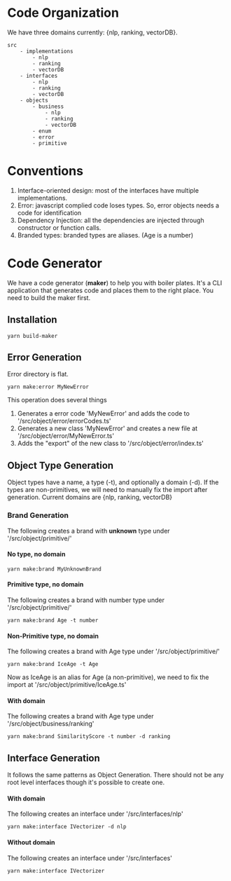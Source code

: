 # Code Organization

We have three domains currently: {nlp, ranking, vectorDB}.

```
src
    - implementations
        - nlp
        - ranking
        - vectorDB
    - interfaces
        - nlp
        - ranking
        - vectorDB
    - objects
        - business
            - nlp
            - ranking
            - vectorDB
        - enum
        - error
        - primitive
```

# Conventions
1. Interface-oriented design: most of the interfaces have multiple implementations.
2. Error: javascript complied code loses types. So, error objects needs a code for identification
3. Dependency Injection: all the dependencies are injected through constructor or function calls.
4. Branded types: branded types are aliases. (Age is a number)


# Code Generator

We have a code generator (**maker**) to help you with boiler plates. It's a CLI application that generates code and places them to the right place. You need to build the maker first.

## Installation

```
yarn build-maker
```

## Error Generation
Error directory is flat. 
```
yarn make:error MyNewError
```
This operation does several things
1. Generates a error code 'MyNewError' and adds the code to '/src/object/error/errorCodes.ts'
2. Generates a new class 'MyNewError' and creates a new file at '/src/object/error/MyNewError.ts'
3. Adds the "export" of the new class to '/src/object/error/index.ts'

## Object Type Generation
Object types have a name, a type (-t), and optionally a domain (-d). If the types are non-primitives, we will need to manually fix the import after generation. Current domains are {nlp, ranking, vectorDB}

### Brand Generation

The following creates a brand with **unknown** type under '/src/object/primitive/'

#### No type, no domain
```
yarn make:brand MyUnknownBrand 
```

#### Primitive type, no domain

The following creates a brand with number type under '/src/object/primitive/'

```
yarn make:brand Age -t number 
```
#### Non-Primitive type, no domain

The following creates a brand with Age type under '/src/object/primitive/'

```
yarn make:brand IceAge -t Age 
```

Now as IceAge is an alias for Age (a non-primitive), we need to fix the import at '/src/object/primitive/IceAge.ts'

#### With domain
The following creates a brand with Age type under '/src/object/business/ranking'
```
yarn make:brand SimilarityScore -t number -d ranking 
```


## Interface Generation
It follows the same patterns as Object Generation. There should not be any root level interfaces though it's possible to create one.

#### With domain
The following creates an interface under '/src/interfaces/nlp'
```
yarn make:interface IVectorizer -d nlp
```


#### Without domain
The following creates an interface under '/src/interfaces'
```
yarn make:interface IVectorizer
```


